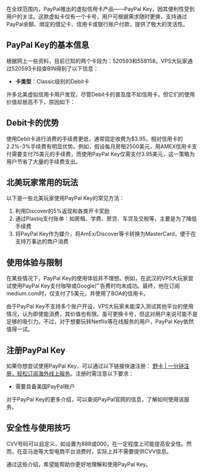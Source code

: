 在全球范围内，PayPal推出的虚拟信用卡产品——PayPal Key，因其便利性受到用户的关注。这款虚拟卡仅有一个卡号，用户可根据需求随时更换，支持通过PayPal余额、绑定的借记卡、信用卡或银行账户付款，提供了极大的灵活性。

## PayPal Key的基本信息

根据网上一些资料，目前已知的两个卡段为：520593和558158。VPS大玩家通过520593卡段查BIN得到了以下信息：

- **卡类型**：Classic级别的Debit卡

许多北美虚拟信用卡用户发现，尽管Debit卡的普及度不如信用卡，但它们的使用价值却居高不下，原因如下：

## Debit卡的优势

使用Debit卡进行消费的手续费更低，通常固定收费为$3.95，相对信用卡的2.2%-3%手续费有明显优势。例如，假设每月房租2500美元，用AMEX信用卡支付需要支付75美元的手续费，而使用PayPal Key仅需支付3.95美元，这一策略为用户节省了大量的手续费支出。

## 北美玩家常用的玩法

以下是一些北美玩家使用PayPal Key的常见方法：

1. 利用Discover的5%返现和各类开卡奖励
2. 通过Plastiq支付账单：如房租、学费、房贷、车贷及交税等，主要是为了降低手续费
3. 将PayPal Key作为媒介，将AmEx/Discover等卡转换为MasterCard，便于在支持万事达的商户消费

## 使用体验与限制

在某些情况下，PayPal Key的使用体验并不理想。例如，在武汉的VPS大玩家尝试使用PayPal Key支付咖啡或Google广告费时均未成功。最终，他在订阅medium.com时，仅支付了5美元，并使用了BOA的信用卡。

由于PayPal Key不支持多个账户开设，VPS大玩家未能深入测试其他平台的使用情况，认为即使能消费，其价值也有限。虽可更换卡号，但这对用户来说可能不是足够的吸引力。不过，对于想要玩转Netflix等在线服务的用户，PayPal Key依然值得一试。

## 注册PayPal Key

如果你想尝试使用PayPal Key，可以通过以下链接快速注册： [野卡 | 一分钟注册，轻松订阅海外线上服务](https://bit.ly/bewildcard)。注册时需注意以下要求：

- 需要具备美国PayPal账户

对于PayPal Key的更多介绍，可以查阅PayPal官网的信息，了解如何使用该服务。

## 安全性与使用技巧

CVV号码可以自定义，如设置为888或000，在一定程度上可能提高安全性。然而，在亚马逊等大型电商平台消费时，实际上并不需要提供CVV信息。

通过这些介绍，希望能帮助你更好地理解和使用PayPal Key。